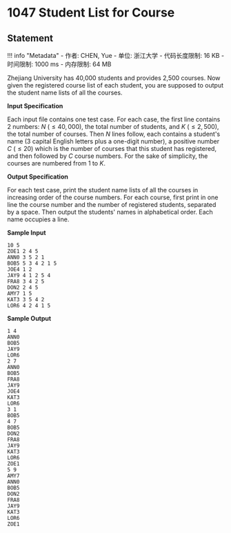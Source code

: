 
# 1047 Student List for Course

## Statement

!!! info "Metadata"
    - 作者: CHEN, Yue
    - 单位: 浙江大学
    - 代码长度限制: 16 KB
    - 时间限制: 1000 ms
    - 内存限制: 64 MB

Zhejiang University has 40,000 students and provides 2,500 courses. Now given the registered course list of each student, you are supposed to output the student name lists of all the courses.

**Input Specification**

Each input file contains one test case. For each case, the first line contains 2 numbers: $N$ ($\le 40,000$), the total number of students, and $K$ ($\le 2,500$), the total number of courses. Then $N$ lines follow, each contains a student's name (3 capital English letters plus a one-digit number), a positive number $C$ ($\le 20$) which is the number of courses that this student has registered, and then followed by $C$ course numbers. For the sake of simplicity, the courses are numbered from 1 to $K$.

**Output Specification**

For each test case, print the student name lists of all the courses in increasing order of the course numbers. For each course, first print in one line the course number and the number of registered students, separated by a space. Then output the students' names in alphabetical order. Each name occupies a line.

**Sample Input**
```plaintext
10 5
ZOE1 2 4 5
ANN0 3 5 2 1
BOB5 5 3 4 2 1 5
JOE4 1 2
JAY9 4 1 2 5 4
FRA8 3 4 2 5
DON2 2 4 5
AMY7 1 5
KAT3 3 5 4 2
LOR6 4 2 4 1 5
```

**Sample Output**
```plaintext
1 4
ANN0
BOB5
JAY9
LOR6
2 7
ANN0
BOB5
FRA8
JAY9
JOE4
KAT3
LOR6
3 1
BOB5
4 7
BOB5
DON2
FRA8
JAY9
KAT3
LOR6
ZOE1
5 9
AMY7
ANN0
BOB5
DON2
FRA8
JAY9
KAT3
LOR6
ZOE1
```

